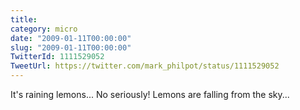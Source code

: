 ```yaml
---
title: 
category: micro
date: "2009-01-11T00:00:00"
slug: "2009-01-11T00:00:00"
TwitterId: 1111529052
TweetUrl: https://twitter.com/mark_philpot/status/1111529052
---
```


It's raining lemons... No seriously! Lemons are falling from the sky...
